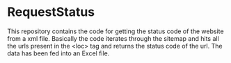 # RequestStatus
This repository contains the code for getting the status code of the website from a xml file. Basically the code iterates through the sitemap and hits all the urls present in the &lt;loc> tag and returns the status code of the url. The data has been fed into an Excel file.
